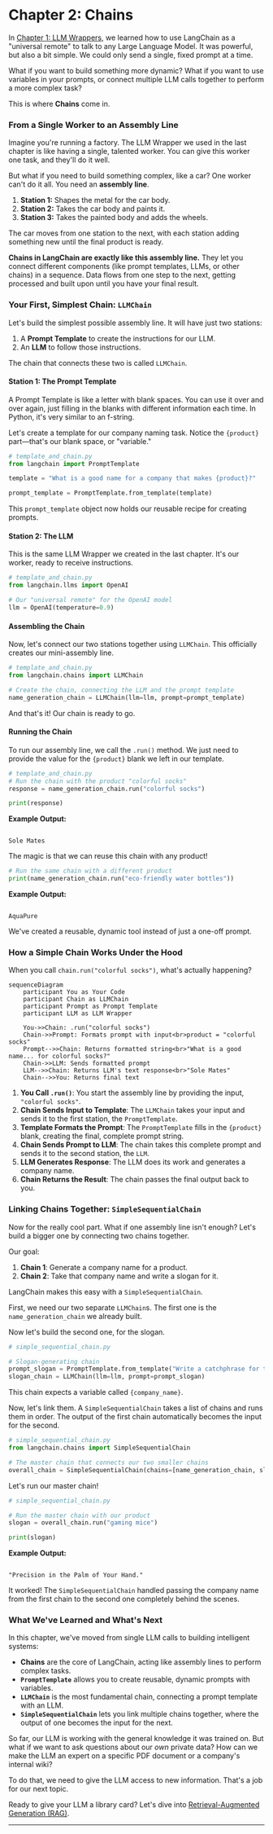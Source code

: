 # Chapter 2: Chains

In [Chapter 1: LLM Wrappers](01_llm_wrappers_.md), we learned how to use LangChain as a "universal remote" to talk to any Large Language Model. It was powerful, but also a bit simple. We could only send a single, fixed prompt at a time.

What if you want to build something more dynamic? What if you want to use variables in your prompts, or connect multiple LLM calls together to perform a more complex task?

This is where **Chains** come in.

### From a Single Worker to an Assembly Line

Imagine you're running a factory. The LLM Wrapper we used in the last chapter is like having a single, talented worker. You can give this worker one task, and they'll do it well.

But what if you need to build something complex, like a car? One worker can't do it all. You need an **assembly line**.

1.  **Station 1:** Shapes the metal for the car body.
2.  **Station 2:** Takes the car body and paints it.
3.  **Station 3:** Takes the painted body and adds the wheels.

The car moves from one station to the next, with each station adding something new until the final product is ready.

**Chains in LangChain are exactly like this assembly line.** They let you connect different components (like prompt templates, LLMs, or other chains) in a sequence. Data flows from one step to the next, getting processed and built upon until you have your final result.

### Your First, Simplest Chain: `LLMChain`

Let's build the simplest possible assembly line. It will have just two stations:

1.  A **Prompt Template** to create the instructions for our LLM.
2.  An **LLM** to follow those instructions.

The chain that connects these two is called `LLMChain`.

#### Station 1: The Prompt Template

A Prompt Template is like a letter with blank spaces. You can use it over and over again, just filling in the blanks with different information each time. In Python, it's very similar to an f-string.

Let's create a template for our company naming task. Notice the `{product}` part—that's our blank space, or "variable."

```python
# template_and_chain.py
from langchain import PromptTemplate

template = "What is a good name for a company that makes {product}?"

prompt_template = PromptTemplate.from_template(template)
```
This `prompt_template` object now holds our reusable recipe for creating prompts.

#### Station 2: The LLM

This is the same LLM Wrapper we created in the last chapter. It's our worker, ready to receive instructions.

```python
# template_and_chain.py
from langchain.llms import OpenAI

# Our "universal remote" for the OpenAI model
llm = OpenAI(temperature=0.9)
```

#### Assembling the Chain

Now, let's connect our two stations together using `LLMChain`. This officially creates our mini-assembly line.

```python
# template_and_chain.py
from langchain.chains import LLMChain

# Create the chain, connecting the LLM and the prompt template
name_generation_chain = LLMChain(llm=llm, prompt=prompt_template)
```

And that's it! Our chain is ready to go.

#### Running the Chain

To run our assembly line, we call the `.run()` method. We just need to provide the value for the `{product}` blank we left in our template.

```python
# template_and_chain.py
# Run the chain with the product "colorful socks"
response = name_generation_chain.run("colorful socks")

print(response)
```

**Example Output:**

```text

Sole Mates
```
The magic is that we can reuse this chain with any product!

```python
# Run the same chain with a different product
print(name_generation_chain.run("eco-friendly water bottles"))
```

**Example Output:**

```text

AquaPure
```

We've created a reusable, dynamic tool instead of just a one-off prompt.

### How a Simple Chain Works Under the Hood

When you call `chain.run("colorful socks")`, what's actually happening?

```mermaid
sequenceDiagram
    participant You as Your Code
    participant Chain as LLMChain
    participant Prompt as Prompt Template
    participant LLM as LLM Wrapper

    You->>Chain: .run("colorful socks")
    Chain->>Prompt: Formats prompt with input<br>product = "colorful socks"
    Prompt-->>Chain: Returns formatted string<br>"What is a good name... for colorful socks?"
    Chain->>LLM: Sends formatted prompt
    LLM-->>Chain: Returns LLM's text response<br>"Sole Mates"
    Chain-->>You: Returns final text
```
1.  **You Call `.run()`**: You start the assembly line by providing the input, `"colorful socks"`.
2.  **Chain Sends Input to Template**: The `LLMChain` takes your input and sends it to the first station, the `PromptTemplate`.
3.  **Template Formats the Prompt**: The `PromptTemplate` fills in the `{product}` blank, creating the final, complete prompt string.
4.  **Chain Sends Prompt to LLM**: The chain takes this complete prompt and sends it to the second station, the `LLM`.
5.  **LLM Generates Response**: The LLM does its work and generates a company name.
6.  **Chain Returns the Result**: The chain passes the final output back to you.

### Linking Chains Together: `SimpleSequentialChain`

Now for the really cool part. What if one assembly line isn't enough? Let's build a bigger one by connecting two chains together.

Our goal:
1.  **Chain 1**: Generate a company name for a product.
2.  **Chain 2**: Take that company name and write a slogan for it.

LangChain makes this easy with a `SimpleSequentialChain`.

First, we need our two separate `LLMChain`s. The first one is the `name_generation_chain` we already built.

Now let's build the second one, for the slogan.

```python
# simple_sequential_chain.py

# Slogan-generating chain
prompt_slogan = PromptTemplate.from_template("Write a catchphrase for the company: {company_name}")
slogan_chain = LLMChain(llm=llm, prompt=prompt_slogan)
```

This chain expects a variable called `{company_name}`.

Now, let's link them. A `SimpleSequentialChain` takes a list of chains and runs them in order. The output of the first chain automatically becomes the input for the second.

```python
# simple_sequential_chain.py
from langchain.chains import SimpleSequentialChain

# The master chain that connects our two smaller chains
overall_chain = SimpleSequentialChain(chains=[name_generation_chain, slogan_chain])
```

Let's run our master chain!

```python
# simple_sequential_chain.py

# Run the master chain with our product
slogan = overall_chain.run("gaming mice")

print(slogan)
```

**Example Output:**
```text

"Precision in the Palm of Your Hand."
```

It worked! The `SimpleSequentialChain` handled passing the company name from the first chain to the second one completely behind the scenes.

### What We've Learned and What's Next

In this chapter, we've moved from single LLM calls to building intelligent systems:

-   **Chains** are the core of LangChain, acting like assembly lines to perform complex tasks.
-   **`PromptTemplate`** allows you to create reusable, dynamic prompts with variables.
-   **`LLMChain`** is the most fundamental chain, connecting a prompt template with an LLM.
-   **`SimpleSequentialChain`** lets you link multiple chains together, where the output of one becomes the input for the next.

So far, our LLM is working with the general knowledge it was trained on. But what if we want to ask questions about our *own* private data? How can we make the LLM an expert on a specific PDF document or a company's internal wiki?

To do that, we need to give the LLM access to new information. That's a job for our next topic.

Ready to give your LLM a library card? Let's dive into [Retrieval-Augmented Generation (RAG)](03_retrieval_augmented_generation__rag__.md).

---

